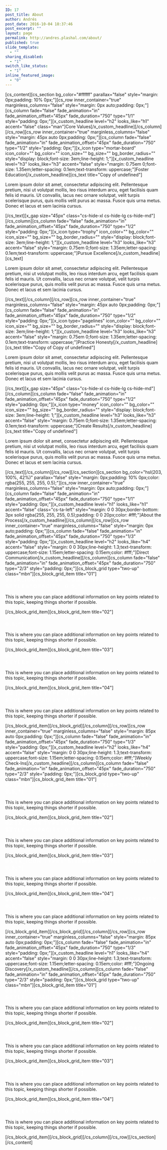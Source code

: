 ```yaml
---
ID: 17
post_title: About
author: Andrés
post_date: 2016-10-04 18:37:46
post_excerpt: ""
layout: page
permalink: http://andres.plashal.com/about/
published: true
slide_template:
  - ""
sharing_disabled:
  - "1"
switch_like_status:
  - "1"
inline_featured_image:
  - "0"
---
```

[cs_content][cs_section bg_color="#ffffff" parallax="false" style="margin: 0px;padding: 10% 0px;"][cs_row inner_container="true" marginless_columns="false" style="margin: 0px auto;padding: 0px;"][cs_column fade="false" fade_animation="in" fade_animation_offset="45px" fade_duration="750" type="1/1" style="padding: 0px;"][x_custom_headline level="h2" looks_like="h1" accent="false" class="man"]Core Values[/x_custom_headline][/cs_column][/cs_row][cs_row inner_container="true" marginless_columns="false" style="margin: 45px auto 0px;padding: 0px;"][cs_column fade="false" fade_animation="in" fade_animation_offset="45px" fade_duration="750" type="1/2" style="padding: 0px;"][x_icon type="mortar-board" icon_color="" bg_color="" icon_size="" bg_size="" bg_border_radius="" style="display: block;font-size: 3em;line-height: 1;"][x_custom_headline level="h3" looks_like="h3" accent="false" style="margin: 0.75em 0;font-size: 1.35em;letter-spacing: 0.1em;text-transform: uppercase;"]Foster Education[/x_custom_headline][cs_text title="Copy of undefined"]<p class="man">Lorem ipsum dolor sit amet, consectetur adipiscing elit. Pellentesque pretium, nisi ut volutpat mollis, leo risus interdum arcu, eget facilisis quam felis id mauris. Ut convallis, lacus nec ornare volutpat, velit turpis scelerisque purus, quis mollis velit purus ac massa. Fusce quis urna metus. Donec et lacus et sem lacinia cursus.</p>[/cs_text][x_gap size="45px" class="cs-hide-xl cs-hide-lg cs-hide-md"][/cs_column][cs_column fade="false" fade_animation="in" fade_animation_offset="45px" fade_duration="750" type="1/2" style="padding: 0px;"][x_icon type="trophy" icon_color="" bg_color="" icon_size="" bg_size="" bg_border_radius="" style="display: block;font-size: 3em;line-height: 1;"][x_custom_headline level="h3" looks_like="h3" accent="false" style="margin: 0.75em 0;font-size: 1.35em;letter-spacing: 0.1em;text-transform: uppercase;"]Pursue Excellence[/x_custom_headline][cs_text]<p class="man">Lorem ipsum dolor sit amet, consectetur adipiscing elit. Pellentesque pretium, nisi ut volutpat mollis, leo risus interdum arcu, eget facilisis quam felis id mauris. Ut convallis, lacus nec ornare volutpat, velit turpis scelerisque purus, quis mollis velit purus ac massa. Fusce quis urna metus. Donec et lacus et sem lacinia cursus.</p>[/cs_text][/cs_column][/cs_row][cs_row inner_container="true" marginless_columns="false" style="margin: 45px auto 0px;padding: 0px;"][cs_column fade="false" fade_animation="in" fade_animation_offset="45px" fade_duration="750" type="1/2" style="padding: 0px;"][x_icon type="pagelines" icon_color="" bg_color="" icon_size="" bg_size="" bg_border_radius="" style="display: block;font-size: 3em;line-height: 1;"][x_custom_headline level="h3" looks_like="h3" accent="false" style="margin: 0.75em 0;font-size: 1.35em;letter-spacing: 0.1em;text-transform: uppercase;"]Practice Honesty[/x_custom_headline][cs_text title="Copy of Copy of undefined"]<p class="man">Lorem ipsum dolor sit amet, consectetur adipiscing elit. Pellentesque pretium, nisi ut volutpat mollis, leo risus interdum arcu, eget facilisis quam felis id mauris. Ut convallis, lacus nec ornare volutpat, velit turpis scelerisque purus, quis mollis velit purus ac massa. Fusce quis urna metus. Donec et lacus et sem lacinia cursus.</p>[/cs_text][x_gap size="45px" class="cs-hide-xl cs-hide-lg cs-hide-md"][/cs_column][cs_column fade="false" fade_animation="in" fade_animation_offset="45px" fade_duration="750" type="1/2" style="padding: 0px;"][x_icon type="money" icon_color="" bg_color="" icon_size="" bg_size="" bg_border_radius="" style="display: block;font-size: 3em;line-height: 1;"][x_custom_headline level="h3" looks_like="h3" accent="false" style="margin: 0.75em 0;font-size: 1.35em;letter-spacing: 0.1em;text-transform: uppercase;"]Create Results[/x_custom_headline][cs_text title="Copy of undefined"]<p class="man">Lorem ipsum dolor sit amet, consectetur adipiscing elit. Pellentesque pretium, nisi ut volutpat mollis, leo risus interdum arcu, eget facilisis quam felis id mauris. Ut convallis, lacus nec ornare volutpat, velit turpis scelerisque purus, quis mollis velit purus ac massa. Fusce quis urna metus. Donec et lacus et sem lacinia cursus.</p>[/cs_text][/cs_column][/cs_row][/cs_section][cs_section bg_color="hsl(203, 100%, 42%)" parallax="false" style="margin: 0px;padding: 10% 0px;color: rgba(255, 255, 255, 0.5);"][cs_row inner_container="true" marginless_columns="false" style="margin: 0px auto;padding: 0px;"][cs_column fade="false" fade_animation="in" fade_animation_offset="45px" fade_duration="750" type="1/1" style="padding: 0px;"][x_custom_headline level="h1" looks_like="h1" accent="false" class="cs-ta-left" style="margin: 0 0 30px;border-bottom: 3px solid rgba(255, 255, 255, 0.5);padding: 0 0 20px;color: #fff;"]About the Process[/x_custom_headline][/cs_column][/cs_row][cs_row inner_container="true" marginless_columns="false" style="margin: 0px auto;padding: 0px;"][cs_column fade="false" fade_animation="in" fade_animation_offset="45px" fade_duration="750" type="1/3" style="padding: 0px;"][x_custom_headline level="h2" looks_like="h4" accent="false" style="margin: 0 0 30px;line-height: 1.3;text-transform: uppercase;font-size: 1.15em;letter-spacing: 0.15em;color: #fff;"]Direct Communication[/x_custom_headline][/cs_column][cs_column fade="false" fade_animation="in" fade_animation_offset="45px" fade_duration="750" type="2/3" style="padding: 0px;"][cs_block_grid type="two-up" class="mbn"][cs_block_grid_item title="01"]<h4 style="margin: 0 0 0.15em; line-height: 1.3; text-transform: uppercase; font-size: 1.15em; letter-spacing: 0.15em; color: #fff;">01 [x_icon type="comments" style="opacity: 0.5;"]</h4>
<p class="man">This is where you can place additional information on key points related to this topic, keeping things shorter if possible.</p>[/cs_block_grid_item][cs_block_grid_item title="02"]<h4 style="margin: 0 0 0.15em; line-height: 1.3; text-transform: uppercase; font-size: 1.15em; letter-spacing: 0.15em; color: #fff;">02 [x_icon type="phone" style="opacity: 0.5;"]</h4>
<p class="man">This is where you can place additional information on key points related to this topic, keeping things shorter if possible.</p>[/cs_block_grid_item][cs_block_grid_item title="03"]<h4 style="margin: 0 0 0.15em; line-height: 1.3; text-transform: uppercase; font-size: 1.15em; letter-spacing: 0.15em; color: #fff;">03 [x_icon type="thumb-tack" style="opacity: 0.5;"]</h4>
<p class="man">This is where you can place additional information on key points related to this topic, keeping things shorter if possible.</p>[/cs_block_grid_item][cs_block_grid_item title="04"]<h4 style="margin: 0 0 0.15em; line-height: 1.3; text-transform: uppercase; font-size: 1.15em; letter-spacing: 0.15em; color: #fff;">04 [x_icon type="paper-plane" style="opacity: 0.5;"]</h4>
<p class="man">This is where you can place additional information on key points related to this topic, keeping things shorter if possible.</p>[/cs_block_grid_item][/cs_block_grid][/cs_column][/cs_row][cs_row inner_container="true" marginless_columns="false" style="margin: 85px auto 0px;padding: 0px;"][cs_column fade="false" fade_animation="in" fade_animation_offset="45px" fade_duration="750" type="1/3" style="padding: 0px;"][x_custom_headline level="h2" looks_like="h4" accent="false" style="margin: 0 0 30px;line-height: 1.3;text-transform: uppercase;font-size: 1.15em;letter-spacing: 0.15em;color: #fff;"]Weekly Check-Ins[/x_custom_headline][/cs_column][cs_column fade="false" fade_animation="in" fade_animation_offset="45px" fade_duration="750" type="2/3" style="padding: 0px;"][cs_block_grid type="two-up" class="mbn"][cs_block_grid_item title="01"]<h4 style="margin: 0 0 0.15em; line-height: 1.3; text-transform: uppercase; font-size: 1.15em; letter-spacing: 0.15em; color: #fff;">01 [x_icon type="check" style="opacity: 0.5;"]</h4>
<p class="man">This is where you can place additional information on key points related to this topic, keeping things shorter if possible.</p>[/cs_block_grid_item][cs_block_grid_item title="02"]<h4 style="margin: 0 0 0.15em; line-height: 1.3; text-transform: uppercase; font-size: 1.15em; letter-spacing: 0.15em; color: #fff;">02 [x_icon type="calendar" style="opacity: 0.5;"]</h4>
<p class="man">This is where you can place additional information on key points related to this topic, keeping things shorter if possible.</p>[/cs_block_grid_item][cs_block_grid_item title="03"]<h4 style="margin: 0 0 0.15em; line-height: 1.3; text-transform: uppercase; font-size: 1.15em; letter-spacing: 0.15em; color: #fff;">03 [x_icon type="sitemap" style="opacity: 0.5;"]</h4>
<p class="man">This is where you can place additional information on key points related to this topic, keeping things shorter if possible.</p>[/cs_block_grid_item][cs_block_grid_item title="04"]<h4 style="margin: 0 0 0.15em; line-height: 1.3; text-transform: uppercase; font-size: 1.15em; letter-spacing: 0.15em; color: #fff;">04 [x_icon type="history" style="opacity: 0.5;"]</h4>
<p class="man">This is where you can place additional information on key points related to this topic, keeping things shorter if possible.</p>[/cs_block_grid_item][/cs_block_grid][/cs_column][/cs_row][cs_row inner_container="true" marginless_columns="false" style="margin: 85px auto 0px;padding: 0px;"][cs_column fade="false" fade_animation="in" fade_animation_offset="45px" fade_duration="750" type="1/3" style="padding: 0px;"][x_custom_headline level="h1" looks_like="h4" accent="false" style="margin: 0 0 30px;line-height: 1.3;text-transform: uppercase;font-size: 1.15em;letter-spacing: 0.15em;color: #fff;"]Ongoing Discovery[/x_custom_headline][/cs_column][cs_column fade="false" fade_animation="in" fade_animation_offset="45px" fade_duration="750" type="2/3" style="padding: 0px;"][cs_block_grid type="two-up" class="mbn"][cs_block_grid_item title="01"]<h4 style="margin: 0 0 0.15em; line-height: 1.3; text-transform: uppercase; font-size: 1.15em; letter-spacing: 0.15em; color: #fff;">01 [x_icon type="dashboard" style="opacity: 0.5;"]</h4>
<p class="man">This is where you can place additional information on key points related to this topic, keeping things shorter if possible.</p>[/cs_block_grid_item][cs_block_grid_item title="02"]<h4 style="margin: 0 0 0.15em; line-height: 1.3; text-transform: uppercase; font-size: 1.15em; letter-spacing: 0.15em; color: #fff;">02 [x_icon type="server" style="opacity: 0.5;"]</h4>
<p class="man">This is where you can place additional information on key points related to this topic, keeping things shorter if possible.</p>[/cs_block_grid_item][cs_block_grid_item title="03"]<h4 style="margin: 0 0 0.15em; line-height: 1.3; text-transform: uppercase; font-size: 1.15em; letter-spacing: 0.15em; color: #fff;">03 [x_icon type="database" style="opacity: 0.5;"]</h4>
<p class="man">This is where you can place additional information on key points related to this topic, keeping things shorter if possible.</p>[/cs_block_grid_item][cs_block_grid_item title="04"]<h4 style="margin: 0 0 0.15em; line-height: 1.3; text-transform: uppercase; font-size: 1.15em; letter-spacing: 0.15em; color: #fff;">04 [x_icon type="pie-chart" style="opacity: 0.5;"]</h4>
<p class="man">This is where you can place additional information on key points related to this topic, keeping things shorter if possible.</p>[/cs_block_grid_item][/cs_block_grid][/cs_column][/cs_row][/cs_section][/cs_content]